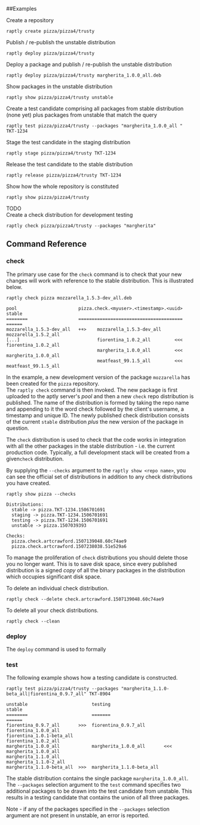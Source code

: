
##Examples

Create a repository

    raptly create pizza/pizza4/trusty    
    
Publish / re-publish the unstable distribution 

    raptly deploy pizza/pizza4/trusty
    
Deploy a package and publish / re-publish the unstable distribution    

    raptly deploy pizza/pizza4/trusty margherita_1.0.0_all.deb
    
Show packages in the unstable distribution

    raptly show pizza/pizza4/trusty unstable
    
Create a test candidate comprising all packages from stable distribution (none yet) plus packages from unstable that 
match the query

    raptly test pizza/pizza4/trusty --packages "margherita_1.0.0_all " TKT-1234
    
Stage the test candidate in the staging distribution    
    
    raptly stage pizza/pizza4/trusty TKT-1234
    
Release the test candidate to the stable distribution

    raptly release pizza/pizza4/trusty TKT-1234
    
Show how the whole repository is constituted 

    raptly show pizza/pizza4/trusty
    
    
TODO    
Create a check distribution for development testing

    raptly check pizza/pizza4/trusty --packages "margherita"


## Command Reference

### check

The primary use case for the  `check` command is to check that your new changes will work with reference to the 
stable distribution.  This is illustrated below.

    raptly check pizza mozzarella_1.5.3-dev_all.deb
    
    pool                       pizza.check.<myuser>.<timestamp>.<uuid>   stable
    ========                   =======================================   ======
    mozzarella_1.5.3-dev_all   ++>    mozzarella_1.5.3-dev_all           mozzarella_1.5.2_all                                                                          
    [...]                             fiorentina_1.0.2_all         <<<   fiorentina_1.0.2_all                                    
                                      margherita_1.0.0_all         <<<   margherita_1.0.0_all                                
                                      meatfeast_99.1.5_all         <<<   meatfeast_99.1.5_all

In the example, a new development version of the package `mozzarella` has been created for the `pizza` repository.  
The `raptly check` command is then invoked. The new package is first uploaded to the aptly server's *pool* and then 
a new `check` repo distribution is published.  The name of the distribution is formed by taking the repo name and 
appending to it the word check followed by the client's username, a timestamp and unique ID.  The newly published 
check distribution consists of the current `stable` distribution *plus* the new version of the package in question.  

The `check` distribution is used to check that the code works in integration with all the other packages 
in the stable distribution - i.e. the current production code.  Typically, a full development stack will be created
from a given`check` distribution. 

By supplying the `--checks` argument to the `raptly show <repo name>`, you can see the official set of distributions
in addition to any check distributions you have created.

    raptly show pizza --checks
    
    Distributions:
      stable -> pizza.TKT-1234.1506701691
      staging -> pizza.TKT-1234.1506701691
      testing -> pizza.TKT-1234.1506701691
      unstable -> pizza.1507039393
      
    Checks:
      pizza.check.artcrawford.1507139048.60c74ae9
      pizza.check.artcrawford.1507238038.51e529a6
  
To manage the proliferation of `check` distributions you should delete those you no longer want.  This is to save 
disk space, since every published distribution is a signed *copy* of all the binary packages in the distribution which 
occupies significant disk space.

To delete an individual check distribution.

    raptly check --delete check.artcrawford.1507139048.60c74ae9
    
To delete all your check distributions.
    
    raptly check --clean


### deploy

The `deploy` command is used to formally 

### test    

The following example shows how a testing candidate is constructed. 

    raptly test pizza/pizza4/trusty --packages "margherita_1.1.0-beta_all|fiorentina_0.9.7_all" TKT-8904
 
    unstable                        testing                          stable
    ========                        =======                          ======
    fiorentina_0.9.7_all       >>>  fiorentina_0.9.7_all  
    fiorentina_1.0.0_all            
    fiorentina_1.0.1-beta_all       
    fiorentina_1.0.2_all            
    margherita_1.0.0_all            margherita_1.0.0_all       <<<   margherita_1.0.0_all
    margherita_1.1.0_all            
    margherita_1.1.0-2_all          
    margherita_1.1.0-beta_all  >>>  margherita_1.1.0-beta_all  
    
The stable distribution contains the single package `margherita_1.0.0_all`.  The `--packages` selection argument to the 
`test` command specifies two additional packages to be drawn into the test candidate from unstable.  This results in a 
testing candidate that contains the union of all three packages.

Note - if any of the packages specified in the `--packages` selection argument are not present in unstable, an error is 
reported.



        
    
